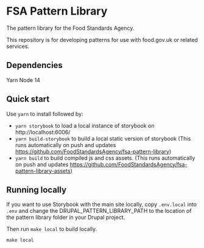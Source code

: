 # FSA Pattern Library

The pattern library for the Food Standards Agency.

This repository is for developing patterns for use with food.gov.uk or related services.

## Dependencies

Yarn
Node 14

## Quick start

Use `yarn` to install followed by: 

* `yarn storybook` to load a local instance of storybook on http://localhost:6006/
* `yarn build-storybook` to build a local static version of storybook (This runs automatically on push and updates https://github.com/FoodStandardsAgency/fsa-pattern-library)
* `yarn build` to build compiled js and css assets. (This runs automatically on push and updates https://github.com/FoodStandardsAgency/fsa-pattern-library-assets)

## Running locally 
If you want to use Storybook with the main site locally, copy `.env.local` into `.env` and 
change the DRUPAL_PATTERN_LIBRARY_PATH to the location of the pattern library folder in your Drupal project. 

Then run `make local` to build locally.
```
make local
```